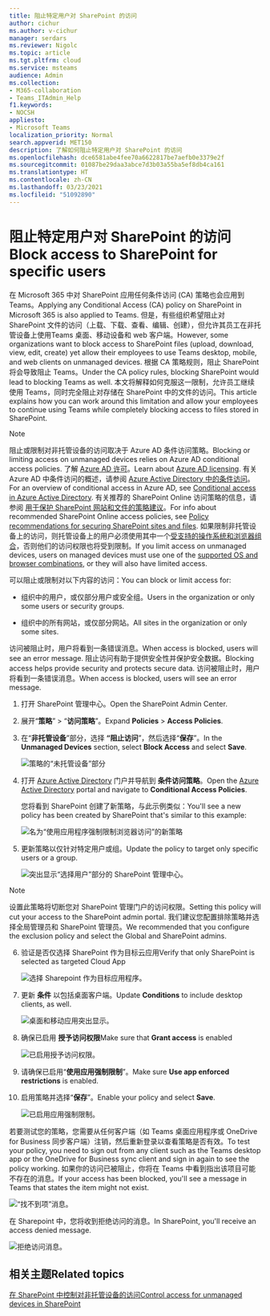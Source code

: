 ```yaml
---
title: 阻止特定用户对 SharePoint 的访问
author: cichur
ms.author: v-cichur
manager: serdars
ms.reviewer: Nigolc
ms.topic: article
ms.tgt.pltfrm: cloud
ms.service: msteams
audience: Admin
ms.collection:
- M365-collaboration
- Teams_ITAdmin_Help
f1.keywords:
- NOCSH
appliesto:
- Microsoft Teams
localization_priority: Normal
search.appverid: MET150
description: 了解如何阻止特定用户对 SharePoint 的访问
ms.openlocfilehash: dce6581abe4fee70a6622817be7aefb0e3379e2f
ms.sourcegitcommit: 01087be29daa3abce7d3b03a55ba5ef8db4ca161
ms.translationtype: HT
ms.contentlocale: zh-CN
ms.lasthandoff: 03/23/2021
ms.locfileid: "51092890"
---
```

# <a name="block-access-to-sharepoint-for-specific-users"></a><span data-ttu-id="054da-103">阻止特定用户对 SharePoint 的访问</span><span class="sxs-lookup"><span data-stu-id="054da-103">Block access to SharePoint for specific users</span></span>

<span data-ttu-id="054da-104">在 Microsoft 365 中对 SharePoint 应用任何条件访问 (CA) 策略也会应用到 Teams。</span><span class="sxs-lookup"><span data-stu-id="054da-104">Applying any Conditional Access (CA) policy on SharePoint in Microsoft 365 is also applied to Teams.</span></span> <span data-ttu-id="054da-105">但是，有些组织希望阻止对 SharePoint 文件的访问（上载、下载、查看、编辑、创建），但允许其员工在非托管设备上使用Teams 桌面、移动设备和 web 客户端。</span><span class="sxs-lookup"><span data-stu-id="054da-105">However, some organizations want to block access to SharePoint files (upload, download, view, edit, create) yet allow their employees to use Teams desktop, mobile, and web clients on unmanaged devices.</span></span> <span data-ttu-id="054da-106">根据 CA 策略规则，阻止 SharePoint 将会导致阻止 Teams。</span><span class="sxs-lookup"><span data-stu-id="054da-106">Under the CA policy rules, blocking SharePoint would lead to blocking Teams as well.</span></span> <span data-ttu-id="054da-107">本文将解释如何克服这一限制，允许员工继续使用 Teams，同时完全阻止对存储在 SharePoint 中的文件的访问。</span><span class="sxs-lookup"><span data-stu-id="054da-107">This article explains how you can work around this limitation and allow your employees to continue using Teams while completely blocking access to files stored in SharePoint.</span></span>

> [!Note]
> <span data-ttu-id="054da-108">阻止或限制对非托管设备的访问取决于 Azure AD 条件访问策略。</span><span class="sxs-lookup"><span data-stu-id="054da-108">Blocking or limiting access on unmanaged devices relies on Azure AD conditional access policies.</span></span> <span data-ttu-id="054da-109">了解 [Azure AD 许可](https://azure.microsoft.com/pricing/details/active-directory/)。</span><span class="sxs-lookup"><span data-stu-id="054da-109">Learn about [Azure AD licensing](https://azure.microsoft.com/pricing/details/active-directory/).</span></span> <span data-ttu-id="054da-110">有关 Azure AD 中条件访问的概述，请参阅 [Azure Active Directory 中的条件访问](/azure/active-directory/conditional-access/overview)。</span><span class="sxs-lookup"><span data-stu-id="054da-110">For an overview of conditional access in Azure AD, see [Conditional access in Azure Active Directory](/azure/active-directory/conditional-access/overview).</span></span> <span data-ttu-id="054da-111">有关推荐的 SharePoint Online 访问策略的信息，请参阅 [用于保护 SharePoint 网站和文件的策略建议](/microsoft-365/enterprise/sharepoint-file-access-policies)。</span><span class="sxs-lookup"><span data-stu-id="054da-111">For info about recommended SharePoint Online access policies, see [Policy recommendations for securing SharePoint sites and files](/microsoft-365/enterprise/sharepoint-file-access-policies).</span></span> <span data-ttu-id="054da-112">如果限制非托管设备上的访问，则托管设备上的用户必须使用其中一个[受支持的操作系统和浏览器组合](/azure/active-directory/conditional-access/technical-reference#client-apps-condition)，否则他们的访问权限也将受到限制。</span><span class="sxs-lookup"><span data-stu-id="054da-112">If you limit access on unmanaged devices, users on managed devices must use one of the [supported OS and browser combinations](/azure/active-directory/conditional-access/technical-reference#client-apps-condition), or they will also have limited access.</span></span>

<span data-ttu-id="054da-113">可以阻止或限制对以下内容的访问：</span><span class="sxs-lookup"><span data-stu-id="054da-113">You can block or limit access for:</span></span>

- <span data-ttu-id="054da-114">组织中的用户，或仅部分用户或安全组。</span><span class="sxs-lookup"><span data-stu-id="054da-114">Users in the organization or only some users or security groups.</span></span>

- <span data-ttu-id="054da-115">组织中的所有网站，或仅部分网站。</span><span class="sxs-lookup"><span data-stu-id="054da-115">All sites in the organization or only some sites.</span></span>

<span data-ttu-id="054da-116">访问被阻止时，用户将看到一条错误消息。</span><span class="sxs-lookup"><span data-stu-id="054da-116">When access is blocked, users will see an error message.</span></span> <span data-ttu-id="054da-117">阻止访问有助于提供安全性并保护安全数据。</span><span class="sxs-lookup"><span data-stu-id="054da-117">Blocking access helps provide security and protects secure data.</span></span> <span data-ttu-id="054da-118">访问被阻止时，用户将看到一条错误消息。</span><span class="sxs-lookup"><span data-stu-id="054da-118">When access is blocked, users will see an error message.</span></span>

1. <span data-ttu-id="054da-119">打开 SharePoint 管理中心。</span><span class="sxs-lookup"><span data-stu-id="054da-119">Open the SharePoint Admin Center.</span></span>

2. <span data-ttu-id="054da-120">展开“**策略**” > “**访问策略**”。</span><span class="sxs-lookup"><span data-stu-id="054da-120">Expand **Policies** > **Access Policies**.</span></span>

3. <span data-ttu-id="054da-121">在“**非托管设备**”部分，选择 **“阻止访问**”，然后选择“**保存**”。</span><span class="sxs-lookup"><span data-stu-id="054da-121">In the **Unmanaged Devices** section,  select **Block Access** and select **Save**.</span></span>

   ![策略的“未托管设备”部分](media/no-sharepoint-access1.png)

4. <span data-ttu-id="054da-123">打开 [Azure Active Directory](https://portal.azure.com/#blade/Microsoft_AAD_IAM/ConditionalAccessBlade/Policies) 门户并导航到 **条件访问策略**。</span><span class="sxs-lookup"><span data-stu-id="054da-123">Open the [Azure Active Directory](https://portal.azure.com/#blade/Microsoft_AAD_IAM/ConditionalAccessBlade/Policies) portal and navigate to **Conditional Access Policies**.</span></span>

    <span data-ttu-id="054da-124">您将看到 SharePoint 创建了新策略，与此示例类似：</span><span class="sxs-lookup"><span data-stu-id="054da-124">You'll see a new policy has been created by SharePoint that's similar to this example:</span></span>

    ![名为“使用应用程序强制限制浏览器访问”的新策略](media/no-sharepoint-access2.png)

5. <span data-ttu-id="054da-126">更新策略以仅针对特定用户或组。</span><span class="sxs-lookup"><span data-stu-id="054da-126">Update the policy to target only specific users or a group.</span></span>

    ![突出显示“选择用户”部分的 SharePoint 管理中心。](media/no-sharepoint-access2b.png)

  > [!Note]
> <span data-ttu-id="054da-128">设置此策略将切断您对 SharePoint 管理门户的访问权限。</span><span class="sxs-lookup"><span data-stu-id="054da-128">Setting this policy will cut your access to the SharePoint admin portal.</span></span> <span data-ttu-id="054da-129">我们建议您配置排除策略并选择全局管理员和 SharePoint 管理员。</span><span class="sxs-lookup"><span data-stu-id="054da-129">We recommended that you configure the exclusion policy and select the Global and SharePoint admins.</span></span>

6. <span data-ttu-id="054da-130">验证是否仅选择 SharePoint 作为目标云应用</span><span class="sxs-lookup"><span data-stu-id="054da-130">Verify that only SharePoint is selected as targeted Cloud App</span></span>

    ![选择 Sharepoint 作为目标应用程序。](media/no-sharepoint-access3.png)

7. <span data-ttu-id="054da-132">更新 **条件** 以包括桌面客户端。</span><span class="sxs-lookup"><span data-stu-id="054da-132">Update **Conditions** to include desktop clients, as well.</span></span>

    ![桌面和移动应用突出显示。](media/no-sharepoint-access4.png)

8. <span data-ttu-id="054da-134">确保已启用 **授予访问权限**</span><span class="sxs-lookup"><span data-stu-id="054da-134">Make sure that **Grant access** is enabled</span></span>

    ![已启用授予访问权限。](media/no-sharepoint-access5.png)

9. <span data-ttu-id="054da-136">请确保已启用“**使用应用强制限制**”。</span><span class="sxs-lookup"><span data-stu-id="054da-136">Make sure **Use app enforced restrictions** is enabled.</span></span>

10. <span data-ttu-id="054da-137">启用策略并选择“**保存**”。</span><span class="sxs-lookup"><span data-stu-id="054da-137">Enable your policy and select **Save**.</span></span>

    ![已启用应用强制限制。](media/no-sharepoint-access6.png)

<span data-ttu-id="054da-139">若要测试您的策略，您需要从任何客户端（如 Teams 桌面应用程序或 OneDrive for Business 同步客户端）注销，然后重新登录以查看策略是否有效。</span><span class="sxs-lookup"><span data-stu-id="054da-139">To test your policy, you need to sign out from any client such as the Teams desktop app or the OneDrive for Business sync client and sign in again to see the policy working.</span></span> <span data-ttu-id="054da-140">如果你的访问已被阻止，你将在 Teams 中看到指出该项目可能不存在的消息。</span><span class="sxs-lookup"><span data-stu-id="054da-140">If your access has been blocked, you'll see a message in Teams that states the item might not exist.</span></span>

 ![“找不到项”消息。](media/access-denied-sharepoint.png)

<span data-ttu-id="054da-142">在 Sharepoint 中，您将收到拒绝访问的消息。</span><span class="sxs-lookup"><span data-stu-id="054da-142">In SharePoint, you'll receive an access denied message.</span></span>

![拒绝访问消息。](media/blocked-access-warning.png)

## <a name="related-topics"></a><span data-ttu-id="054da-144">相关主题</span><span class="sxs-lookup"><span data-stu-id="054da-144">Related topics</span></span>

[<span data-ttu-id="054da-145">在 SharePoint 中控制对非托管设备的访问</span><span class="sxs-lookup"><span data-stu-id="054da-145">Control access for unmanaged devices in SharePoint</span></span>](/sharepoint/control-access-from-unmanaged-devices)